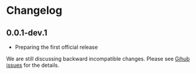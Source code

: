 # Changelog

## 0.0.1-dev.1

* Preparing the first official release

We are still discussing backward incompatible changes. Please see [Gihub issues](https://github.com/shinyscorpion/task_bunny/issues) for the details.
